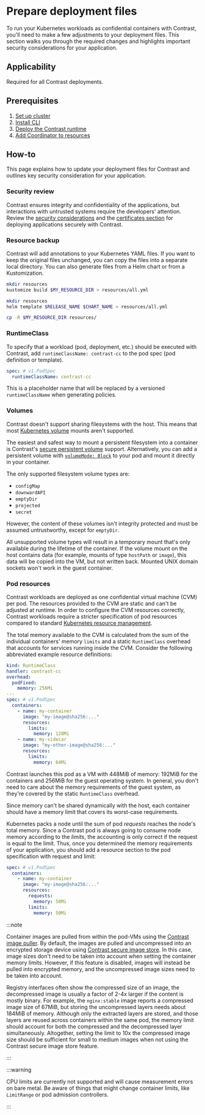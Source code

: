# Prepare deployment files

To run your Kubernetes workloads as confidential containers with Contrast, you'll need to make a few adjustments to your deployment files.
This section walks you through the required changes and highlights important security considerations for your application.

## Applicability

Required for all Contrast deployments.

## Prerequisites

1. [Set up cluster](../cluster-setup/bare-metal.md)
2. [Install CLI](../install-cli.md)
3. [Deploy the Contrast runtime](./runtime-deployment.md)
4. [Add Coordinator to resources](./add-coordinator.md)

## How-to

This page explains how to update your deployment files for Contrast and outlines key security consideration for your application.

### Security review

Contrast ensures integrity and confidentiality of the applications, but interactions with untrusted systems require the developers' attention.
Review the [security considerations](../hardening.md) and the [certificates section](../../architecture/components/service-mesh.md#public-key-infrastructure) for deploying applications securely with Contrast.

### Resource backup

Contrast will add annotations to your Kubernetes YAML files. If you want to keep the original files
unchanged, you can copy the files into a separate local directory.
You can also generate files from a Helm chart or from a Kustomization.

<Tabs groupId="yaml-source">
<TabItem value="kustomize" label="kustomize">

```sh
mkdir resources
kustomize build $MY_RESOURCE_DIR > resources/all.yml
```

</TabItem>
<TabItem value="helm" label="helm">

```sh
mkdir resources
helm template $RELEASE_NAME $CHART_NAME > resources/all.yml
```

</TabItem>
<TabItem value="copy" label="copy">

```sh
cp -R $MY_RESOURCE_DIR resources/
```

</TabItem>
</Tabs>

### RuntimeClass

To specify that a workload (pod, deployment, etc.) should be executed with Contrast,
add `runtimeClassName: contrast-cc` to the pod spec (pod definition or template).

```yaml
spec: # v1.PodSpec
  runtimeClassName: contrast-cc
```

This is a placeholder name that will be replaced by a versioned `runtimeClassName` when generating policies.

<!-- TODO(katexochen): Describe how runtimeClass is handled after first generate -->

### Volumes

Contrast doesn't support sharing filesystems with the host.
This means that most [Kubernetes volume](https://kubernetes.io/docs/concepts/storage/volumes/) mounts aren't supported.

The easiest and safest way to mount a persistent filesystem into a container is Contrast's [secure persistent volume](../encrypted-storage.md) support.
Alternatively, you can add a persistent volume with [`volumeMode: Block`](https://kubernetes.io/docs/concepts/storage/persistent-volumes/#volume-mode) to your pod and mount it directly in your container.

The only supported filesystem volume types are:

- `configMap`
- `downwardAPI`
- `emptyDir`
- `projected`
- `secret`

<!-- TODO(burgerdev): ensure all of these are tested! -->

However, the content of these volumes isn't integrity protected and must be assumed untrustworthy, except for `emptyDir`.

All unsupported volume types will result in a temporary mount that's only available during the lifetime of the container.
If the volume mount on the host contains data (for example, mounts of type `hostPath` or `image`), this data will be copied into the VM, but not written back.
Mounted UNIX domain sockets won't work in the guest container.

### Pod resources

Contrast workloads are deployed as one confidential virtual machine (CVM) per pod.
The resources provided to the CVM are static and can't be adjusted at runtime.
In order to configure the CVM resources correctly, Contrast workloads require a stricter specification of pod resources compared to standard [Kubernetes resource management].

The total memory available to the CVM is calculated from the sum of the individual containers' memory `limits` and a static `RuntimeClass` overhead that accounts for services running inside the CVM.
Consider the following abbreviated example resource definitions:

```yaml
kind: RuntimeClass
handler: contrast-cc
overhead:
  podFixed:
    memory: 256Mi
---
spec: # v1.PodSpec
  containers:
    - name: my-container
      image: "my-image@sha256:..."
      resources:
        limits:
          memory: 128Mi
    - name: my-sidecar
      image: "my-other-image@sha256:..."
      resources:
        limits:
          memory: 64Mi
```

Contrast launches this pod as a VM with 448MiB of memory: 192MiB for the containers and 256MiB for the guest operating system.
In general, you don't need to care about the memory requirements of the guest system, as they're covered by the static `RuntimeClass` overhead.

Since memory can't be shared dynamically with the host, each container should have a memory limit that covers its worst-case requirements.

Kubernetes packs a node until the sum of pod _requests_ reaches the node's total memory.
Since a Contrast pod is always going to consume node memory according to the _limits_, the accounting is only correct if the request is equal to the limit.
Thus, once you determined the memory requirements of your application, you should add a resource section to the pod specification with request and limit:

```yaml
spec: # v1.PodSpec
  containers:
    - name: my-container
      image: "my-image@sha256:..."
      resources:
        requests:
          memory: 50Mi
        limits:
          memory: 50Mi
```

:::note

Container images are pulled from within the pod-VMs using the [Contrast image puller](../../architecture/components/runtime#pod-vm-image).
By default, the images are pulled and uncompressed into an encrypted storage device using [Contrast secure image store](../secure-image-store.md).
In this case, image sizes don't need to be taken into account when setting the container memory limits.
However, if this feature is disabled, images will instead be pulled into encrypted memory, and the uncompressed image sizes need to be taken into account.

Registry interfaces often show the compressed size of an image, the decompressed image is usually a factor of 2-4x larger if the content is mostly binary.
For example, the `nginx:stable` image reports a compressed image size of 67MiB, but storing the uncompressed layers needs about 184MiB of memory.
Although only the extracted layers are stored, and those layers are reused across containers within the same pod, the memory limit should account for both the compressed and the decompressed layer simultaneously.
Altogether, setting the limit to 10x the compressed image size should be sufficient for small to medium images when not using the Contrast secure image store feature.

:::

:::warning

CPU limits are currently not supported and will cause measurement errors on bare metal. Be aware
of things that might change container limits, like `LimitRange` or pod admission controllers.

:::

[Kubernetes resource management]: https://kubernetes.io/docs/concepts/configuration/manage-resources-containers/
